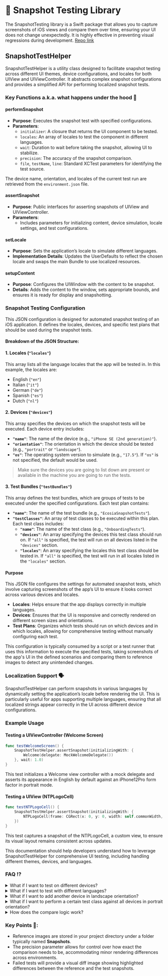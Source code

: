 # 📸 Snapshot Testing Library

The SnapshotTesting library is a Swift package that allows you to capture screenshots of iOS views and compare them over time, ensuring your UI does not change unexpectedly. It is highly effective in preventing visual regressions during development.
[Repo link](https://github.com/pointfreeco/swift-snapshot-testing?tab=readme-ov-file)

## SnapshotTestHelper

SnapshotTestHelper is a utility class designed to facilitate snapshot testing across different UI themes, device configurations, and locales for both UIView and UIViewController. It abstracts complex snapshot configurations and provides a simplified API for performing localized snapshot tests.

### Key Functions a.k.a. what happens under the hood 👀

#### performSnapshot

- **Purpose**: Executes the snapshot test with specified configurations.
- **Parameters**:
  - `initializer`: A closure that returns the UI component to be tested.
  - `locales`: An array of locales to test the component in different languages.
  - `wait`: Duration to wait before taking the snapshot, allowing UI to stabilize.
  - `precision`: The accuracy of the snapshot comparison.
  - `file`, `testName`, `line`: Standard XCTest parameters for identifying the test source.

The device name, orientation, and locales of the current test run are retrieved from the `environment.json` file.

#### assertSnapshot

- **Purpose**: Public interfaces for asserting snapshots of UIView and UIViewController.
- **Parameters**:
  - Includes parameters for initializing content, device simulation, locale settings, and test configurations.

#### setLocale

- **Purpose**: Sets the application’s locale to simulate different languages.
- **Implementation Details**: Updates the UserDefaults to reflect the chosen locale and swaps the main Bundle to use localized resources.

#### setupContent

- **Purpose**: Configures the UIWindow with the content to be snapshot.
- **Details**: Adds the content to the window, sets appropriate bounds, and ensures it is ready for display and snapshotting.

### Snapshot Testing Configuration

This JSON configuration is designed for automated snapshot testing of an iOS application. It defines the locales, devices, and specific test plans that should be used during the snapshot tests.

#### Breakdown of the JSON Structure:

#### 1. Locales (`"locales"`)
This array lists all the language locales that the app will be tested in. In this example, the locales are:
- English (`"en"`)
- Italian (`"it"`)
- German (`"de"`)
- Spanish (`"es"`)
- Dutch (`"nl"`)

#### 2. Devices (`"devices"`)
This array specifies the devices on which the snapshot tests will be executed. Each device entry includes:
- **`"name"`**: The name of the device (e.g., `"iPhone SE (2nd generation)"`).
- **`"orientation"`**: The orientation in which the device should be tested (e.g., `"portrait"` or `"landscape"`).
- **`"os"`**: The operating system version to simulate (e.g., `"17.5"`). If `"os"` is not specified, the default would be used.
> Make sure the devices you are going to list down are present or available in the machine you are going to run the tests.

#### 3. Test Bundles (`"testBundles"`)
This array defines the test bundles, which are groups of tests to be executed under the specified configurations. Each test plan contains:
- **`"name"`**: The name of the test bundle (e.g., `"EcosiaSnapshotTests"`).
- **`"testClasses"`**: An array of test classes to be executed within this plan. Each test class includes:
  - **`"name"`**: The name of the test class (e.g., `"OnboardingTests"`).
  - **`"devices"`**: An array specifying the devices this test class should run on. If `"all"` is specified, the test will run on all devices listed in the `"devices"` section.
  - **`"locales"`**: An array specifying the locales this test class should be tested in. If `"all"` is specified, the test will run in all locales listed in the `"locales"` section.

#### Purpose

This JSON file configures the settings for automated snapshot tests, which involve capturing screenshots of the app’s UI to ensure it looks correct across various devices and locales.

- **Locales**: Helps ensure that the app displays correctly in multiple languages.
- **Devices**: Ensures that the UI is responsive and correctly rendered on different screen sizes and orientations.
- **Test Plans**: Organizes which tests should run on which devices and in which locales, allowing for comprehensive testing without manually configuring each test.

This configuration is typically consumed by a script or a test runner that uses this information to execute the specified tests, taking screenshots of the app's UI in the defined scenarios and comparing them to reference images to detect any unintended changes.

### Localization Support 🗣️

SnapshotTestHelper can perform snapshots in various languages by dynamically setting the application’s locale before rendering the UI. This is particularly useful for apps supporting multiple languages, ensuring that all localized strings appear correctly in the UI across different device configurations.

### Example Usage

#### Testing a UIViewController (Welcome Screen)

```swift
func testWelcomeScreen() {
    SnapshotTestHelper.assertSnapshot(initializingWith: {
        Welcome(delegate: MockWelcomeDelegate())
    }, wait: 1.0)
}
```

This test initializes a Welcome view controller with a mock delegate and asserts its appearance in English by default against an iPhone12Pro form factor in portrait mode.

#### Testing a UIView (NTPLogoCell)

```swift
func testNTPLogoCell() {
    SnapshotTestHelper.assertSnapshot(initializingWith: {
        NTPLogoCell(frame: CGRect(x: 0, y: 0, width: self.commonWidth, height: 100))
    })
}
```

This test captures a snapshot of the NTPLogoCell, a custom view, to ensure its visual layout remains consistent across updates.

This documentation should help developers understand how to leverage SnapshotTestHelper for comprehensive UI testing, including handling different themes, devices, and languages.

### FAQ ⁉️

<details>
<summary> What if I want to test on different devices? </summary>

To perform snapshot tests on different devices, you can specify the devices as part of the `snapshot_configuration.json`.
SnapshotTestHelper will take care of retrieving all the details and configure the test environment to simulate the screen size and resolution of the specified devices.

**Example:**
```json
{
  "locales": [
    "en",
    "it",
    "de",
    "es",
    "nl"
  ],
  "devices": [
    {
      "name": "iPhone SE (3rd generation)",
      "orientation": "portrait",
      "os": "17.5"
    },
    {
      "name": "iPhone 15 Pro",
      "orientation": "portrait",
      "os": "17.5",
      "isDefaultTestDevice": true
    },
    {
      "name": "iPhone 15 Pro Max",
      "orientation": "landscape"
    },
    {
      "name": "iPad Pro (12.9-inch) (6th generation)",
      "orientation": "portrait"
    }
  ],
  "testBundles": [
    {
      "name": "EcosiaSnapshotTests",
      "testClasses": [
        {
          "name": "OnboardingTests",
          "devices": ["all", "portrait"],
          "locales": ["all"]
        },
        {
          "name": "NTPComponentTests",
          "devices": ["iPhone 15 Pro"],
          "locales": ["all"]
        }
      ]
    }
  ]
}
```

This configuration executes the `OnboardingTests` class which is part of the `EcosiaSnapshotTests` on both an iPhone SE and iPad Pro in portrait mode for the English and Spanish languages.
</details>

<details>
<summary> What if I want to test with different languages? </summary>

To perform snapshot tests on different locales, you can specify the devices as part of the `snapshot_configuration.json`. All available locales are declared in the `locales` array.
SnapshotTestHelper will take care of retrieving all the details and configure the test environment to the specified languages.

```json
{
  "locales": [
    "en",
    "it",
    "de",
    "es",
    "nl"
  ],
  "devices": [
    {
      "name": "iPhone SE (3rd generation)",
      "orientation": "portrait",
      "os": "17.5"
    },
    {
      "name": "iPhone 15 Pro",
      "orientation": "portrait",
      "os": "17.5",
      "isDefaultTestDevice": true
    },
    {
      "name": "iPhone 15 Pro Max",
      "orientation": "landscape"
    },
    {
      "name": "iPad Pro (12.9-inch) (6th generation)",
      "orientation": "portrait"
    }
  ],
  "testBundles": [
    {
      "name": "EcosiaSnapshotTests",
      "testClasses": [
        {
          "name": "OnboardingTests",
          "devices": [
            "iPhone SE (2nd generation)", 
            "iPad Pro (12.9-inch) (4th generation)"
            ],
          "locales": [
            "en", 
            "it",
            "es"
            ]
        },
        {
          "name": "NTPComponentTests",
          "devices": ["iPhone 15 Pro"],
          "locales": ["all"]
        }
      ]
    }
  ]
}
```

This configuration executes the `OnboardingTests` class which is part of the `EcosiaSnapshotTests` on both an iPhone SE and iPad Pro in portrait mode for the English, Italian and Spanish languages.
</details>

<details>
<summary> What if I want to add another device in landscape orientation? </summary>

Here’s how you can add a device in landscape orientation:

In your DeviceType enum, ensure you have a landscape configuration set up for the device:

```swift
enum DeviceType: String, CaseIterable {
    case iPhone12Pro_Portrait
    case iPhone12Pro_Landscape // Define the landscape configuration

    var config: ViewImageConfig {
        switch self {
        case .iPhone12Pro_Portrait:
            return ViewImageConfig.iPhone12Pro(.portrait)
        case .iPhone12Pro_Landscape:
            return ViewImageConfig.iPhone12Pro(.landscape)
        }
    }

    static func from(deviceName: String, orientation: String) -> DeviceType {
        switch (deviceName, orientation) {
        case ("iPhone 12 Pro", "portrait"):
            return .iPhone12Pro_Portrait
        case ("iPhone 12 Pro", "landscape"):
            return .iPhone12Pro_Landscape
        default:
            fatalError("Device Name \(deviceName) and Orientation \(orientation) not found. Please add them correctly.")
        }
    }
}
```

Do not forget to also declare the new device in the `snapshot_configuration.json` as well 👇

```json
{
  "locales": [
    "en",
    "it",
    "de",
    "es",
    "nl"
  ],
  "devices": [
    {
      "name": "iPhone SE (2nd generation)",
      "orientation": "portrait",
      "os": "17.5"
    },
    {
      "name": "iPhone 12 Pro",
      "orientation": "landscape",
      "os": "17.5"
    }
    ...
  ],
  "testBundles": [
    {
      "name": "EcosiaSnapshotTests",
      "testClasses": [
        {
          "name": "OnboardingTests",
          "devices": ["all"],
          "locales": ["all"]
        }
        ...
      ]
    }
  ]
}
```
</details>

<details>
<summary> What if I want to perform a certain test class against all devices in portrait orientation? </summary>

You can specify the requirements as part of the devices list of that test class. The script will take care of selecting only the devices matching the desired orientation.

```json
{
  "locales": [
    "en",
    "it",
    "de",
    "es",
    "nl"
  ],
  "devices": [
    {
      "name": "iPhone SE (2nd generation)",
      "orientation": "portrait",
      "os": "17.5"
    },
    {
      "name": "iPhone 15 Pro",
      "orientation": "portrait",
      "os": "17.5"
    },
    {
      "name": "iPhone 12 Pro",
      "orientation": "landscape",
      "os": "17.5"
    }
    ...
  ],
  "testBundles": [
    {
      "name": "EcosiaSnapshotTests",
      "testClasses": [
        {
          "name": "OnboardingTests",
          "devices": ["all", "portrait"],
          "locales": ["all"]
        }
        ...
      ]
    }
  ]
}
```

</details>

<details>
<summary> How does the compare logic work? </summary>

The SnapshotTesting library captures screenshots of your UI components and compares these images against reference images stored in your project. If a reference image does not exist, it is created on the first run, meaning the initial test will always “pass” by creating the needed baseline images.

On subsequent test runs, the newly captured snapshot is compared pixel by pixel against the reference image. If differences are detected beyond the specified precision threshold, the test fails, and the differences can be reviewed visually in Xcode. This helps identify unintended changes or regressions in the UI layout and appearance.

</details>

### Key Points 🎯:

- Reference images are stored in your project directory under a folder typically named __Snapshots__.
- The precision parameter allows for control over how exact the comparison needs to be, accommodating minor rendering differences across environments.
- Failed tests will provide a visual diff image showing highlighted differences between the reference and the test snapshots.